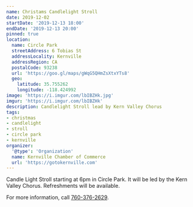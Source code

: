 ```yaml
---
name: Christams Candlelight Stroll
date: 2019-12-02
startDate: '2019-12-13 18:00'
endDate: '2019-12-13 20:00'
pinned: true
location:
  name: Circle Park
  streetAddress: 6 Tobias St
  addressLocality: Kernville
  addressRegion: CA
  postalCode: 93238
  url: 'https://goo.gl/maps/gWqG5QHmZsXtxYTs8'
  geo:
    latitude: 35.755262
    longitude: -118.424992
image: 'https://i.imgur.com/lbIBZHk.jpg'
imgur: 'https://i.imgur.com/lbIBZHk'
description: Candlelight Stroll lead by Kern Valley Chorus
tags:
- christmas
- candlelight
- stroll
- circle park
- kernville
organizer:
  '@type': 'Organization'
  name: Kernville Chamber of Commerce
  url: 'https://gotokernville.com'
---
```

Candle Light Stroll starting at 6pm in Circle Park. It will be led by the
Kern Valley Chorus. Refreshments will be available.

For more information, call [760-376-2629](tel:+1-760-376-2629).

